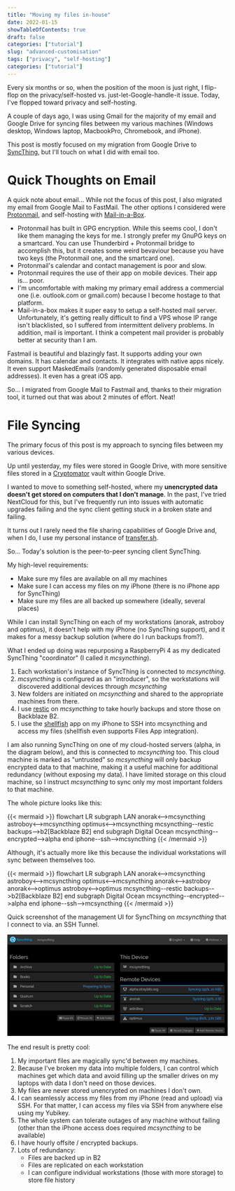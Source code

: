 ```yaml
---
title: "Moving my files in-house"
date: 2022-01-15
showTableOfContents: true
draft: false
categories: ["tutorial"]
slug: "advanced-customisation"
tags: ["privacy", "self-hosting"]
categories: ["tutorial"]
---
```


Every six months or so, when the position of the moon is just right, I flip-flop on the privacy/self-hosted vs. just-let-Google-handle-it issue.  Today, I've flopped toward privacy and self-hosting.

<!--more-->

A couple of days ago, I was using Gmail for the majority of my email and Google Drive for syncing files between my various machines (Windows desktop, Windows laptop, MacbookPro, Chromebook, and iPhone).

This post is mostly focused on my migration from Google Drive to [SyncThing](https://www.syncthing.net), but I'll touch on what I did with email too.

# Quick Thoughts on Email

A quick note about email...  While not the focus of this post, I also migrated my email from Google Mail to FastMail.  The other options I considered were [Protonmail](https://www.protonmail.com), and self-hosting with [Mail-in-a-Box](https://https://mailinabox.email/).

* Protonmail has built in GPG encryption.  While this seems cool, I don't like them managing the keys for me.  I strongly prefer my GnuPG keys on a smartcard.  You can use Thunderbird + Protonmail bridge to accomplish this, but it creates some weird bevaviour because you have two keys (the Protonmail one, and the smartcard one).
* Protonmail's calendar and contact management is poor and slow.
* Protonmail requires the use of their app on mobile devices.  Their app is... poor.
* I'm uncomfortable with making my primary email address a commercial one (i.e. outlook.com or gmail.com) because I become hostage to that platform.
* Mail-in-a-box makes it super easy to setup a self-hosted mail server.  Unfortunately, it's getting really difficult to find a VPS whose IP range isn't blacklisted, so I suffered from intermittent delivery problems.  In addition, mail is important.  I think a competent mail provider is probably better at security than I am.

Fastmail is beautiful and blazingly fast.  It supports adding your own domains.  It has calendar and contacts.  It integrates with native apps nicely.  It even support MaskedEmails (randomly generated disposable email addresses).  It even has a great iOS app.

So... I migrated from Google Mail to Fastmail and, thanks to their migration tool, it turned out that was about 2 minutes of effort.  Neat!

# File Syncing

The primary focus of this post is my approach to syncing files between my various devices.

Up until yesterday, my files were stored in Google Drive, with more sensitive files stored in a [Cryptomator](https://cryptomator.org) vault within Google Drive. 

I wanted to move to something self-hosted, where my **unencrypted data doesn't get stored on computers that I don't manage**.  In the past, I've tried NextCloud for this, but I've frequently run into issues with automatic upgrades failing and the sync client getting stuck in a broken state and failing.

It turns out I rarely need the file sharing capabilities of Google Drive and, when I do, I use my personal instance of [transfer.sh](https://www.transfer.sh).

So... Today's solution is the peer-to-peer syncing client SyncThing.

<p>My high-level requirements:
<ul>
<li> Make sure my files are available on all my machines</li>
<li> Make sure I can access my files on my iPhone (there is no iPhone app for SyncThing)</li>
<li> Make sure my files are all backed up somewhere (ideally, several places)</li>
</ul>
</p>

While I can install SyncThing on each of my workstations (anorak, astroboy and optimus), it doesn't help with my iPhone (no SyncThing support), and it makes for a messy backup solution (where do I run backups from?).

What I ended up doing was repurposing a RaspberryPi 4 as my dedicated SyncThing "coordinator" (I called it *mcsyncthing*).

1. Each workstation's instance of SyncThing is connected to *mcsyncthing*.
2. *mcsyncthing* is configured as an "introducer", so the workstations will discovered additional devices through *mcsyncthing*
3. New folders are initiated on *mcsyncthing* and shared to the appropriate machines from there.
4. I use [restic](https://restic.net/) on *mcsyncthing* to take hourly backups and store those on Backblaze B2.
5. I use the [shellfish](https://shellfishapp.com/) app on my iPhone to SSH into mcsyncthing and access my files (shellfish even supports Files App integration).

I am also running SyncThing on one of my cloud-hosted servers (alpha, in the diagram below), and this is connected to *mcsyncthing* too.  This cloud machine is marked as "untrusted" so *mcsyncthing* will only backup encrypted data to that machine, making it a useful machine for additional redundancy (without exposing my data).  I have limited storage on this cloud machine, so I instruct *mcsyncthing* to sync only my most important folders to that machine.

The whole picture looks like this:

{{< mermaid >}}
flowchart LR
 subgraph LAN
 anorak<-->mcsyncthing
 astroboy<-->mcsyncthing
 optimus<-->mcsyncthing
 mcsyncthing--restic backups-->b2[Backblaze B2]
 end 
 subgraph Digital Ocean
 mcsyncthing--encrypted-->alpha
 end
 iphone--ssh-->mcsyncthing
{{< /mermaid >}}

Although, it's actually more like this because the individual workstations will sync between themselves too.

{{< mermaid >}}
flowchart LR
 subgraph LAN
 anorak<-->mcsyncthing
 astroboy<-->mcsyncthing
 optimus<-->mcsyncthing
 anorak<-->astroboy
 anorak<-->optimus
  astroboy<-->optimus
 mcsyncthing--restic backups-->b2[Backblaze B2]
 end 
 subgraph Digital Ocean
 mcsyncthing--encrypted-->alpha
 end
 iphone--ssh-->mcsyncthing
{{< /mermaid >}}

Quick screenshot of the management UI for SyncThing on *mcsyncthing* that I connect to via. an SSH Tunnel.
 
 ![](syncthing.png)

 The end result is pretty cool:
 
 1. My important files are magically sync'd between my machines.
 2. Because I've broken my data into multiple folders, I can control which machines get which data and avoid filling up the smaller drives on my laptops with data I don't need on those devices.
 3. My files are never stored unencrypted on machines I don't own.
 4. I can seamlessly access my files from my iPhone (read and upload) via SSH.  For that matter, I can access my files via SSH from anywhere else using my Yubikey.
 5. The whole system can tolerate outages of any machine without failing (other than the iPhone access does required *mcsyncthing* to be available)
 6. I have hourly offsite / encrypted backups.
 7. Lots of redundancy:
     * Files are backed up in B2
     * Files are replicated on each workstation
     * I can configure individual workstations (those with more storage) to store file history
